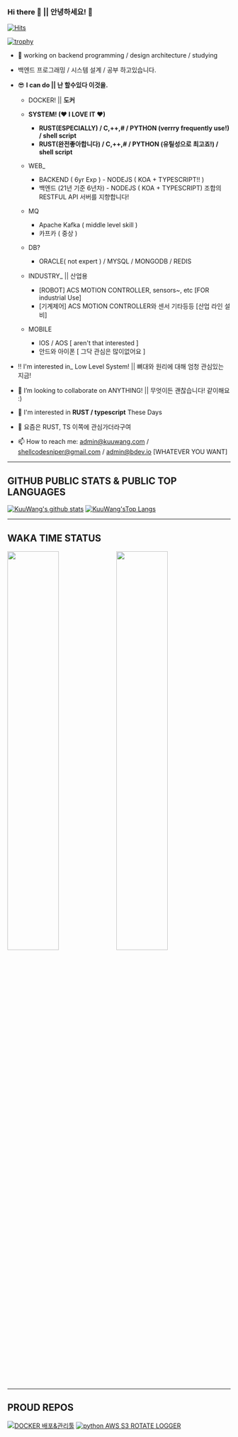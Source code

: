 ### Hi there 👋 || 안녕하세요! 👋
[![Hits](https://hits.seeyoufarm.com/api/count/incr/badge.svg?url=https%3A%2F%2Fgithub.com%2Fshellcodesniper%2F&count_bg=%2379C83D&title_bg=%23555555&icon=hashnode.svg&icon_color=%23E7E7E7&title=HIT%21&edge_flat=false)](https://hits.seeyoufarm.com)


[![trophy](https://github-profile-trophy.vercel.app/?username=shellcodesniper&theme=chalk&rank=SECRET,SSS,SS,S,AAA,AA,A,B)](https://github.com/ryo-ma/github-profile-trophy)
- 🔭 working on backend programming / design architecture / studying
- 백엔드 프로그래밍 / 시스템 설계 / 공부 하고있습니다.


- 😎 **I can do || 난 할수있다 이것을.**
  - DOCKER! || **도커**
  - **SYSTEM! (♥ I LOVE IT ♥)**
    - **RUST(ESPECIALLY) / C,++,# / PYTHON (verrry frequently use!) / shell script**
    - **RUST(완전좋아합니다) / C,++,# / PYTHON (유틸성으로 최고죠!) / shell script**
  
  - WEB_
    - BACKEND ( 6yr Exp ) - NODEJS ( KOA + TYPESCRIPT!! )
    - 백엔드 (21년 기준 6년차) - NODEJS ( KOA + TYPESCRIPT) 조합의 RESTFUL API 서버를 지향합니다!

  - MQ
    - Apache Kafka ( middle level skill )
    - 카프카 ( 중상 )
  - DB?
    - ORACLE( not expert ) / MYSQL / MONGODB / REDIS
  
  - INDUSTRY_ || 산업용
    - [ROBOT] ACS MOTION CONTROLLER, sensors~, etc [FOR industrial Use]
    - [기계제어] ACS MOTION CONTROLLER와 센서 기타등등 [산업 라인 설비]
  - MOBILE
    - IOS / AOS [ aren't that interested ]
    - 안드와 아이폰 [ 그닥 관심은 많이없어요 ]

- ‼ I'm interested in_ Low Level System! || 뼈대와 원리에 대해 엄청 관심있는 지금!

- 👯 I’m looking to collaborate on ANYTHING! || 무엇이든 괜찮습니다! 같이해요 :)

- 💬 I'm interested in **RUST / typescript** These Days
- 💬 요즘은 RUST, TS 이쪽에 관심가더라구여

- 📫 How to reach me: admin@kuuwang.com / shellcodesniper@gmail.com / admin@bdev.io [WHATEVER YOU WANT]

<!--
- 🤔 I’m looking for help with ...
- 💬 Ask me about ...

- 😄 Pronouns: ...
- ⚡ Fun fact: ...
-->
---
## GITHUB PUBLIC STATS & PUBLIC TOP LANGUAGES

[![KuuWang's github stats](https://github-readme-stats.vercel.app/api?username=shellcodesniper&locale=kr&show_icons=true&theme=dracula&include_all_commits=true&custom_title=Kuuwang의%20Public%20Repo%20통계)](https://github.com/shellcodesniper)
[![KuuWang'sTop Langs](https://github-readme-stats.vercel.app/api/top-langs/?username=shellcodesniper&theme=dracula&hide=html,css&layout=compact&langs_count=7&custom_title=Public%20Repo%20Most%20Used%20Lang)](https://github.com/shellcodesniper)

---
## WAKA TIME STATUS

<p float="left">
<img src="https://wakatime.com/share/@KuuWangE/f6ea09a8-9b0c-41ba-b6a4-1fcf8798cc26.svg" width="48%">
<img src="https://wakatime.com/share/@KuuWangE/468f48c1-1aa1-49ba-8f8b-dddf8feb3b3b.svg" width="48%">
</p>

---

## PROUD REPOS
[![DOCKER 배포&관리툴](https://github-readme-stats.vercel.app/api/pin/?username=shellcodesniper&repo=SimpleDeployer&theme=dracula&show_owner=true)](https://github.com/shellcodesniper)
[![python AWS S3 ROTATE LOGGER](https://github-readme-stats.vercel.app/api/pin/?username=shellcodesniper&repo=aws_logging_handlers&theme=dracula&show_owner=true)](https://github.com/shellcodesniper)
